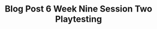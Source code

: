 ---
title: Blog Post 6 Week Nine Session Two Playtesting
published_at: 2024-05-19
disable_html_sanitization: true
---